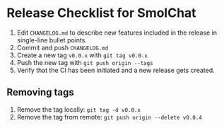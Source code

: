 # Release Checklist for SmolChat

1. Edit `CHANGELOG.md` to describe new features included in the release in single-line bullet points.
2. Commit and push `CHANGELOG.md`
3. Create a new tag `v0.0.x` with `git tag v0.0.x`
4. Push the new tag with `git push origin --tags`
5. Verify that the CI has been initiated and a new release gets created.

## Removing tags

1. Remove the tag locally: `git tag -d v0.0.x`
2. Remove the tag from remote: `git push origin --delete v0.0.4`